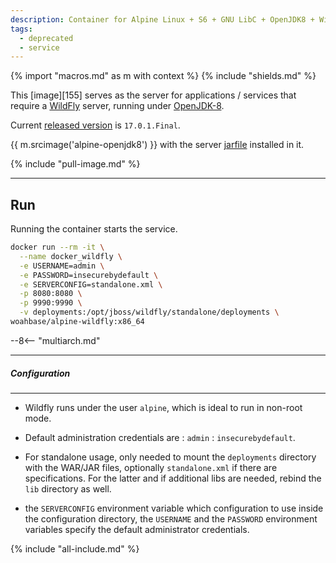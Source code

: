 ```yaml
---
description: Container for Alpine Linux + S6 + GNU LibC + OpenJDK8 + WildFly (JBoss) server
tags:
  - deprecated
  - service
---
```


{% import "macros.md" as m with context %}
{% include "shields.md" %}

This [image][155] serves as the server for applications / services
that require a [WildFly][1] server, running under [OpenJDK-8][2].

Current [released version][3] is `17.0.1.Final`.

{{ m.srcimage('alpine-openjdk8') }} with the server
[jarfile][3] installed in it.

{% include "pull-image.md" %}

---
Run
---

Running the container starts the service.

``` sh
docker run --rm -it \
  --name docker_wildfly \
  -e USERNAME=admin \
  -e PASSWORD=insecurebydefault \
  -e SERVERCONFIG=standalone.xml \
  -p 8080:8080 \
  -p 9990:9990 \
  -v deployments:/opt/jboss/wildfly/standalone/deployments \
woahbase/alpine-wildfly:x86_64
```
--8<-- "multiarch.md"

---
##### Configuration
---

* Wildfly runs under the user `alpine`, which is ideal to run in
  non-root mode.

* Default administration credentials are : `admin` : `insecurebydefault`.

* For standalone usage, only needed to mount the `deployments`
  directory with the WAR/JAR files, optionally `standalone.xml` if
  there are specifications. For the latter and if additional libs
  are needed, rebind the `lib` directory as well.

* the `SERVERCONFIG` environment variable which configuration to
  use inside the configuration directory, the `USERNAME` and the
  `PASSWORD` environment variables specify the default
  administrator credentials.

[1]: http://wildfly.org/
[2]: https://openjdk.org/projects/jdk8/
[3]: https://wildfly.org/downloads/

{% include "all-include.md" %}

